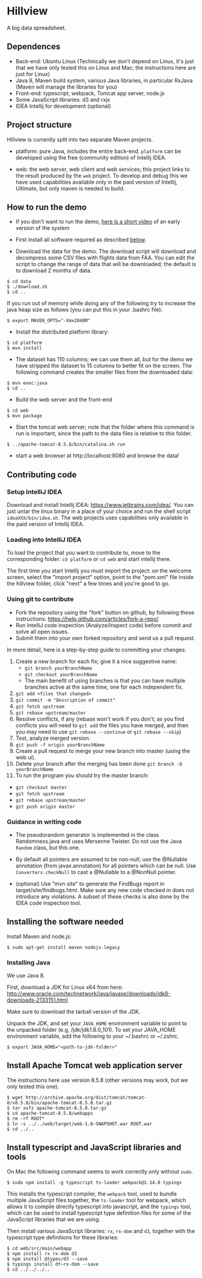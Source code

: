 # Hillview

A big data spreadsheet.

## Dependences

* Back-end: Ubuntu Linux (Technically we don't depend on Linux, it's
  just that we have only tested this on Linux and Mac; the
  instructions here are just for Linux)
* Java 8, Maven build system, various Java libraries, in particular RxJava
  (Maven will manage the libraries for you)
* Front-end: typescript, webpack, Tomcat app server, node.js
* Some JavaScript libraries: d3 and rxjs
* IDEA Intellij for development (optional)

## Project structure

Hillview is currently split into two separate Maven projects.

* platform: pure Java, includes the entire back-end.  `platform` can be
developed using the free (community edition) of Intellij IDEA.

* web: the web server, web client and web services; this project links to the
result produced by the `web` project.  To develop and debug this we have
used capabilities available only in the paid version of Intellij, Ultimate,
but only maven is needed to build.

## How to run the demo

* If you don't want to run the demo, [here is a short
  video](https://1drv.ms/v/s!AlywK8G1COQ_jaNkYmIRJyeSuvPeLA) of an
  early version of the system

* First install all software required as described
  [below](#installing-the-software-needed).

* Download the data for the demo.  The download script will download
  and decompress some CSV files with flights data from FAA.  You can
  edit the script to change the range of data that will be downloaded;
  the default is to download 2 months of data.

```
$ cd data
$ ./download.sh
$ cd ..
```

If you run out of memory while doing any of the following try to
increase the java heap size as follows (you can put this in your .bashrc file):

```
$ export MAVEN_OPTS="-Xmx2048M"
```

* Install the distributed platform library:

```
$ cd platform
$ mvn install
```

* The dataset has 110 columns; we can use them all, but for the demo
  we have stripped the dataset to 15 columns to better fit on the
  screen.  The following command creates the smaller files from the
  downloaded data:

```
$ mvn exec:java
$ cd ..
```

* Build the web server and the front-end

```
$ cd web
$ mvn package
```

* Start the tomcat web server; note that the folder where this command is run is important, since
the path to the data files is relative to this folder.

```
$ ../apache-tomcat-8.5.8/bin/catalina.sh run
```

* start a web browser at http://localhost:8080 and browse the data!

## Contributing code

### Setup IntelliJ IDEA

Download and install Intellij IDEA: https://www.jetbrains.com/idea/.
You can just untar the linux binary in a place of your choice and run
the shell script `ideaXXX/bin/idea.sh`.  The web projects uses
capabilities only available in the paid version of Intellij IDEA.

### Loading into IntelliJ IDEA

To load the project that you want to contribute to, move to the
corresponding folder: `cd platform` or `cd web` and start
intellij there.

The first time you start Intellij you must import the project: on the
welcome screen, select the "import project" option, point to the
"pom.xml" file inside the hillview folder, click "next" a few times and
you're good to go.

### Using git to contribute

* Fork the repository using the "fork" button on github, by following these instructions:
https://help.github.com/articles/fork-a-repo/
* Run IntelliJ code inspection (Analyze/Inspect code) before commit and solve all open issues.
* Submit them into your own forked repository and send us a pull request.

In more detail, here is a step-by-step guide to committing your changes:

1. Create a new branch for each fix; give it a nice suggestive name:
   - `git branch yourBranchName`
   - `git checkout yourBranchName`
   - The main benefit of using branches is that you can have multiple branches active at the same time, one for each independent fix.
2. `git add <files that changed>`
3. `git commit -m "Description of commit"`
4. `git fetch upstream`
5. `git rebase upstream/master`
6. Resolve conflicts, if any (rebase won't work if you don't; as you find conflicts you will need to `git add` the files you have merged, and then you may need to use `git rebase --continue` or `git rebase --skip`)
7. Test, analyze merged version.
8. `git push -f origin yourBranchName`
9. Create a pull request to merge your new branch into master (using the web ui).
10. Delete your branch after the merging has been done `git branch -D yourBranchName`
11. To run the program you should try the master branch:
  - `git checkout master`
  - `git fetch upstream`
  - `git rebase upstream/master`
  - `git push origin master`

### Guidance in writing code

* The pseudorandom generator is implemented in the class
  Randomness.java and uses Mersenne Twister.  Do not use the
  Java `Random` class, but this one.

* By default all pointers are assumed to be non-null; use the
  @Nullable annotation (from javax.annotation) for all pointers which
  can be null.  Use `Converters.checkNull` to cast a @Nullable to a
  @NonNull pointer.

* (optional) Use "mvn site" to generate the FindBugs report in
  target/site/findbugs.html.  Make sure any new code checked in does
  not introduce any violations.  A subset of these checks is also
  done by the IDEA code inspection tool.

## Installing the software needed

Install Maven and node.js:

```
$ sudo apt-get install maven nodejs-legacy
```

### Installing Java

We use Java 8.

First, download a JDK for Linux x64 from here:
http://www.oracle.com/technetwork/java/javase/downloads/jdk8-downloads-2133151.html

Make sure to download the tarball version of the JDK.

Unpack the JDK, and set your `JAVA_HOME` environment variable to point
to the unpacked folder (e.g, <fully qualified path
to>/jdk/jdk1.8.0_101). To set your JAVA_HOME environment variable, add
the following to your ~/.bashrc or ~/.zshrc.

```
$ export JAVA_HOME="<path-to-jdk-folder>"
```

## Install Apache Tomcat web application server

The instructions here use version 8.5.8 (other versions may work,
but we only tested this one).

```
$ wget http://archive.apache.org/dist/tomcat/tomcat-8/v8.5.8/bin/apache-tomcat-8.5.8.tar.gz
$ tar xvfz apache-tomcat-8.5.8.tar.gz
$ cd apache-tomcat-8.5.8/webapps
$ rm -rf ROOT*
$ ln -s ../../web/target/web-1.0-SNAPSHOT.war ROOT.war
$ cd ../..
```

## Install typescript and JavaScript libraries and tools

On Mac the following command seems to work correctly only without `sudo`.

```
$ sudo npm install -g typescript ts-loader webpack@1.14.0 typings
```

This installs the typescript compiler, the `webpack` tool, used to
bundle multiple JavaScript files together, the `ts-loader` tool for
webpack, which allows it to compile directly typescript into
javascript, and the `typings` tool, which can be used to install
typescript type definition files for some of the JavaScript libraries
that we are using.

Then install various JavaScript libraries: `rx`, `rx-dom` and `d3`,
together with the typescript type definitions for these libraries:

```
$ cd web/src/main/webapp
$ npm install rx rx-dom d3
$ npm install @types/d3 --save
$ typings install dt~rx-dom --save
$ cd ../../../..
```
